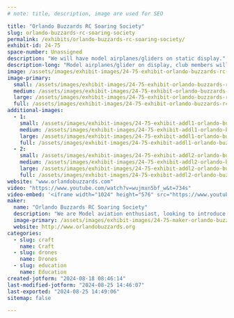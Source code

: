 ```yaml
---
# note: title, description, image are used for SEO

title: "Orlando Buzzards RC Soaring Society"
slug: orlando-buzzards-rc-soaring-society
permalink: /exhibits/orlando-buzzards-rc-soaring-society/
exhibit-id: 24-75
space-number: Unassigned
description: "We will have model airplanes/gliders on static display."
description-long: "Model airplanes/glider on display, club members will interact with visitors answering questions about model aviation, we will give out club information handouts."
image: /assets/images/exhibit-images/24-75-exhibit-orlando-buzzards-rc-soaring-society-img-3262-large.jpg
image-primary: 
  small: /assets/images/exhibit-images/24-75-exhibit-orlando-buzzards-rc-soaring-society-img-3262-small.jpg
  medium: /assets/images/exhibit-images/24-75-exhibit-orlando-buzzards-rc-soaring-society-img-3262-medium.jpg
  large: /assets/images/exhibit-images/24-75-exhibit-orlando-buzzards-rc-soaring-society-img-3262-large.jpg
  full: /assets/images/exhibit-images/24-75-exhibit-orlando-buzzards-rc-soaring-society-img-3262-full.jpg
additional-images: 
  - 1:
    small: /assets/images/exhibit-images/24-75-exhibit-addl1-orlando-buzzards-rc-soaring-society-img-3265-small.jpg
    medium: /assets/images/exhibit-images/24-75-exhibit-addl1-orlando-buzzards-rc-soaring-society-img-3265-medium.jpg
    large: /assets/images/exhibit-images/24-75-exhibit-addl1-orlando-buzzards-rc-soaring-society-img-3265-large.jpg
    full: /assets/images/exhibit-images/24-75-exhibit-addl1-orlando-buzzards-rc-soaring-society-img-3265-full.jpg
  - 2:
    small: /assets/images/exhibit-images/24-75-exhibit-addl2-orlando-buzzards-rc-soaring-society-img-3266-small.jpg
    medium: /assets/images/exhibit-images/24-75-exhibit-addl2-orlando-buzzards-rc-soaring-society-img-3266-medium.jpg
    large: /assets/images/exhibit-images/24-75-exhibit-addl2-orlando-buzzards-rc-soaring-society-img-3266-large.jpg
    full: /assets/images/exhibit-images/24-75-exhibit-addl2-orlando-buzzards-rc-soaring-society-img-3266-full.jpg
website: "www.orlandobuzzards.com"
video: "https://www.youtube.com/watch?v=wujmxn5bf_w&t=734s"
video-embed: '<iframe width="1024" height="576" src="https://www.youtube.com/embed/wujmxn5bf_w?feature=oembed" frameborder="0" allow="accelerometer; autoplay; clipboard-write; encrypted-media; gyroscope; picture-in-picture; web-share" referrerpolicy="strict-origin-when-cross-origin" allowfullscreen title="Christmas field Sep 2022"></iframe>'
maker: 
  name: "Orlando Buzzards RC Soaring Society"
  description: "We are Model aviation enthusiast, looking to introduce people to RC airplane/glider flying, we will have model airplanes on display."
  image-primary: /assets/images/exhibit-images/24-75-maker-orlando-buzzards-rc-soaring-society-buzzards-logo-final-medium.jpg
  website: http://www.orlandobuzzards.org
categories: 
  - slug: craft
    name: Craft
  - slug: drones
    name: Drones
  - slug: education
    name: Education
created-jotform: "2024-08-18 08:46:14"
last-modified-jotform: "2024-08-25 14:46:07"
last-exported: "2024-08-25 14:49:06"
sitemap: false

---
```

